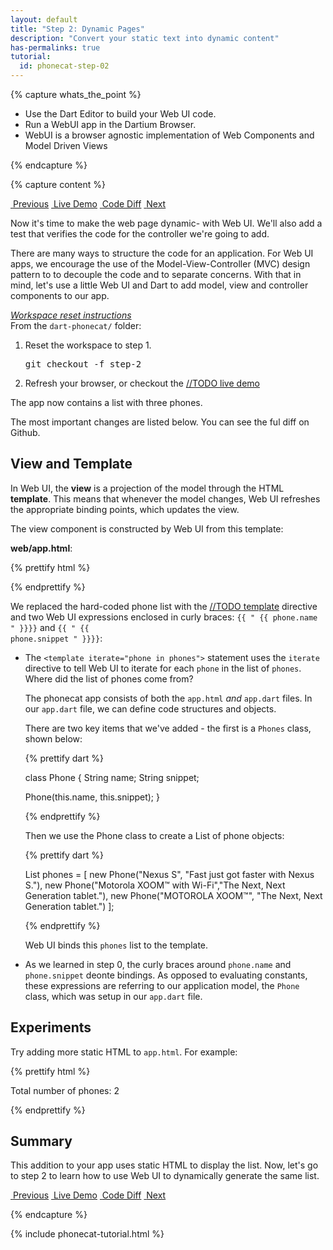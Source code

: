```yaml
---
layout: default
title: "Step 2: Dynamic Pages"
description: "Convert your static text into dynamic content"
has-permalinks: true
tutorial:
  id: phonecat-step-02
---
```


{% capture whats_the_point %}

* Use the Dart Editor to build your Web UI code.
* Run a WebUI app in the Dartium Browser.
* WebUI is a browser agnostic implementation of Web Components and Model 
Driven Views

{% endcapture %}

{% capture content %}

<div class="btn-group span9 offset1">
  <a class="btn" href="../step-01/"><i class="icon-step-backward">&nbsp;</i>Previous</a>
  <a class="btn" href="#"><i class="icon-play">&nbsp;</i>Live Demo</a>
  <a class="btn" href="https://github.com/chrisbu/dart-phonecat/compare/step-1...step-2"><i class="icon-search">&nbsp;</i>Code Diff</a>
  <a class="btn" href="../step-03/"><i class="icon-step-forward">&nbsp;</i>Next</a>
</div>

Now it's time to make the web page dynamic- with Web UI.
We'll also add a test that verifies the code for the controller we're going
to add.

There are many ways to structure the code for an application.  For Web UI apps,
we encourage the use of the Model-View-Controller (MVC) design pattern to
to decouple the code and to separate concerns.  With that in mind, let's use
a little Web UI and Dart to add model, view and controller components to 
our app.

<div class="accordion">
  <div class="accordion-group">
    <div class="accordion-heading">
      <a class="accordion-toggle" 
          data-toggle="collapse" 
          data-parent="workspace-reset" href="#collapseOne">
          <i class="icon-plus"> Workspace reset instructions</i>
        </a>
      </div>
      <div id="collapseOne" class="accordion-body collapse">
        <div class="accordion-inner">
          <i class="icon-star"> </i>
          From the <code>dart-phonecat/</code> folder:
          <ol>
            <li>Reset the workspace to step 1.
            <pre>git checkout -f step-2</pre></li>
            <li>Refresh your browser, or checkout the <a href="#">//TODO live demo</a></li>
          </ol>
        </div>
      </div>
  </div>
</div>

The app now contains a list with three phones.

The most important changes are listed below.  You can see the ful diff on Github.

## View and Template

In Web UI, the **view** is a projection of the model through the HTML **template**.
This means that whenever the model changes, Web UI refreshes the appropriate
binding points, which updates the view.

The view component is constructed by Web UI from this template:

**web/app.html**:

{% prettify html %}

<ul>
  <template iterate="phone in phones">
    <li>
      <span>{{ "{{ phone.name " }}}}<span>
      <p>{{ "{{ phone.snippet " }}}}</p>
    </li>  
  </template>
</ul>

{% endprettify %}

We replaced the hard-coded phone list with the [//TODO template](##) directive and 
two Web UI expressions enclosed in curly braces: <code>{{ " {{ phone.name " }}}}</code>
and <code>{{ " {{ phone.snippet " }}}}</code>:

- The `<template iterate="phone in phones">` statement uses the `iterate` directive
  to tell Web UI to iterate for each `phone` in the list of `phones`.  Where
  did the list of phones come from?

  The phonecat app consists of both the `app.html` _and_ `app.dart` files.  In
  our `app.dart` file, we can define code structures and objects.

  There are two key items that we've added - the first is a `Phones` class, 
  shown below:

  {% prettify dart %}

  class Phone {
    String name;
    String snippet;
  
    Phone(this.name, this.snippet);
  }

  {% endprettify %}

  Then we use the Phone class to create a List of phone objects:

  {% prettify dart %}

  List<Phone> phones = [
    new Phone("Nexus S", "Fast just got faster with Nexus S."),
    new Phone("Motorola XOOM™ with Wi-Fi","The Next, Next Generation tablet."),
    new Phone("MOTOROLA XOOM™", "The Next, Next Generation tablet.") 
  ];

  {% endprettify %}

  Web UI binds this `phones` list to the template.

- As we learned in step 0, the curly braces around `phone.name` and `phone.snippet`
  deonte bindings.  As opposed to evaluating constants, these expressions are 
  referring to our application model, the `Phone` class, which was setup in 
  our `app.dart` file.

## Experiments

<i class="icon-star"> </i>
Try adding more static HTML to `app.html`.  For example: 

{% prettify html %}

<p>Total number of phones: 2</p>

{% endprettify %}

## Summary

This addition to your app uses static HTML to display the list. Now, 
let's go to step 2 to learn how to use Web UI to dynamically generate the 
same list.

<div class="btn-group span9 offset1">
  <a class="btn" href="../step-01/"><i class="icon-step-backward">&nbsp;</i>Previous</a>
  <a class="btn" href="#"><i class="icon-play">&nbsp;</i>Live Demo</a>
  <a class="btn" href="https://github.com/chrisbu/dart-phonecat/compare/step-1...step-2"><i class="icon-search">&nbsp;</i>Code Diff</a>
  <a class="btn" href="../step-03/"><i class="icon-step-forward">&nbsp;</i>Next</a>
</div>

{% endcapture %}

{% include phonecat-tutorial.html %}
